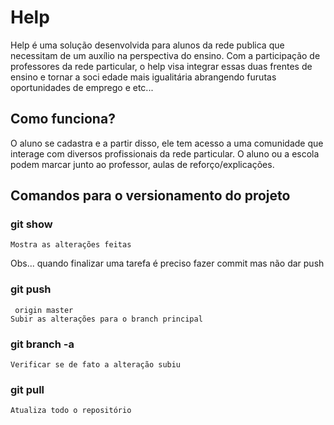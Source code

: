 # Help

Help é uma solução desenvolvida para alunos da rede publica que necessitam de um auxílio na perspectiva do ensino.
Com a participação de professores da rede particular, o help visa integrar essas duas frentes de ensino e tornar a soci
edade mais igualitária abrangendo furutas oportunidades de emprego e etc...

## Como funciona?
 O aluno se cadastra e a partir disso, ele tem acesso a uma comunidade que interage com diversos profissionais da
 rede particular.
 O aluno ou a escola podem marcar junto ao professor, aulas de reforço/explicações.


## Comandos para o versionamento do projeto

### git show

```
Mostra as alterações feitas
```

Obs... quando finalizar uma tarefa é preciso
fazer commit mas não dar push

### git push

```
 origin master
Subir as alterações para o branch principal
```

### git branch -a

```
Verificar se de fato a alteração subiu
```

### git pull

```
Atualiza todo o repositório
```
 

